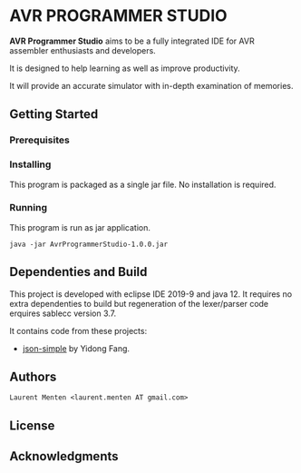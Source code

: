 # AVR PROGRAMMER STUDIO

**AVR Programmer Studio** aims to be a fully integrated IDE for AVR assembler
enthusiasts and developers.

It is designed to help learning as well as improve productivity.

It will provide an accurate simulator with in-depth examination of memories.

## Getting Started

### Prerequisites

### Installing

This program is packaged as a single jar file.
No installation is required.

### Running

This program is run as jar application.

```shell
java -jar AvrProgrammerStudio-1.0.0.jar
```

## Dependenties and Build

This project is developed with eclipse IDE 2019-9 and java 12.
It requires no extra dependenties to build but regeneration of the 
lexer/parser code erquires sablecc version 3.7.


It contains code from these projects:
* [json-simple](https://github.com/fangyidong/json-simple) by Yidong Fang.

## Authors

	Laurent Menten <laurent.menten AT gmail.com>

## License

## Acknowledgments

